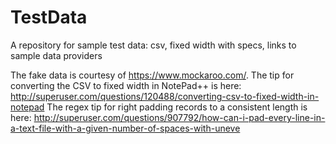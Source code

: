 # TestData
A repository for sample test data: csv, fixed width with specs, links to sample data providers

The fake data is courtesy of https://www.mockaroo.com/. 
The tip for converting the CSV to fixed width in NotePad++ is here: http://superuser.com/questions/120488/converting-csv-to-fixed-width-in-notepad
The regex tip for right padding records to a consistent length is here: http://superuser.com/questions/907792/how-can-i-pad-every-line-in-a-text-file-with-a-given-number-of-spaces-with-uneve

